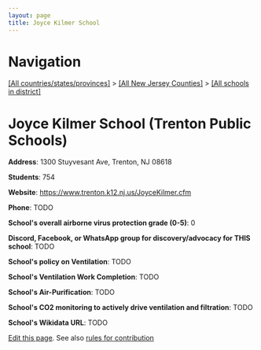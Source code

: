 ```yaml
---
layout: page
title: Joyce Kilmer School
---
```

# Navigation

[[All countries/states/provinces]](../../..) > [[All New Jersey Counties]](../..) > [[All schools in district]](..)

# Joyce Kilmer School (Trenton Public Schools)

**Address**: 1300 Stuyvesant Ave, Trenton, NJ 08618

**Students**: 754

**Website**: https://www.trenton.k12.nj.us/JoyceKilmer.cfm

**Phone**: TODO

**School's overall airborne virus protection grade (0-5)**: 0

**Discord, Facebook, or WhatsApp group for discovery/advocacy for THIS school**: TODO

**School's policy on Ventilation**: TODO

**School's Ventilation Work Completion**: TODO

**School's Air-Purification**: TODO

**School's CO2 monitoring to actively drive ventilation and filtration**: TODO

**School's Wikidata URL**: TODO


[Edit this page](https://github.com/ventilate-schools/NJ/edit/main/./Trenton_Public_Schools/Joyce_Kilmer_School.md). See also [rules for contribution](../../../contribution-rules/)